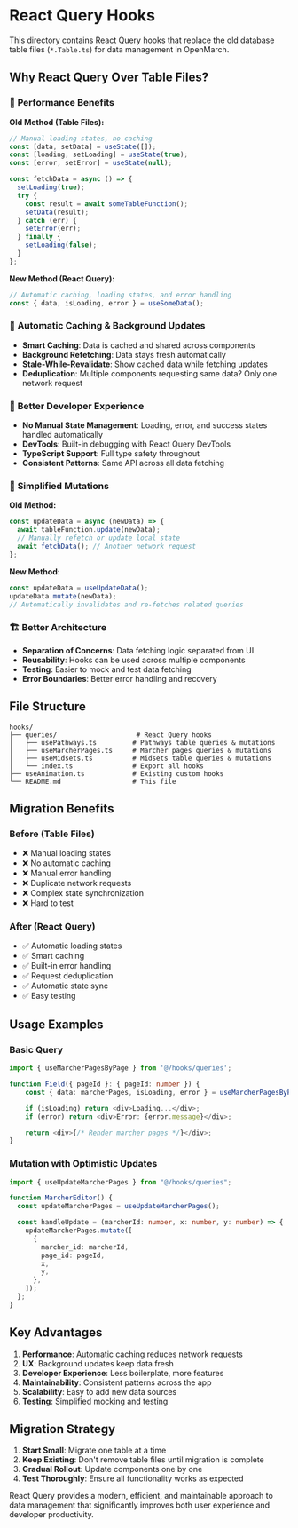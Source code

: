 # React Query Hooks

This directory contains React Query hooks that replace the old database table files (`*.Table.ts`) for data management in OpenMarch.

## Why React Query Over Table Files?

### 🚀 **Performance Benefits**

**Old Method (Table Files):**

```typescript
// Manual loading states, no caching
const [data, setData] = useState([]);
const [loading, setLoading] = useState(true);
const [error, setError] = useState(null);

const fetchData = async () => {
  setLoading(true);
  try {
    const result = await someTableFunction();
    setData(result);
  } catch (err) {
    setError(err);
  } finally {
    setLoading(false);
  }
};
```

**New Method (React Query):**

```typescript
// Automatic caching, loading states, and error handling
const { data, isLoading, error } = useSomeData();
```

### 🔄 **Automatic Caching & Background Updates**

- **Smart Caching**: Data is cached and shared across components
- **Background Refetching**: Data stays fresh automatically
- **Stale-While-Revalidate**: Show cached data while fetching updates
- **Deduplication**: Multiple components requesting same data? Only one network request

### 🎯 **Better Developer Experience**

- **No Manual State Management**: Loading, error, and success states handled automatically
- **DevTools**: Built-in debugging with React Query DevTools
- **TypeScript Support**: Full type safety throughout
- **Consistent Patterns**: Same API across all data fetching

### 🔧 **Simplified Mutations**

**Old Method:**

```typescript
const updateData = async (newData) => {
  await tableFunction.update(newData);
  // Manually refetch or update local state
  await fetchData(); // Another network request
};
```

**New Method:**

```typescript
const updateData = useUpdateData();
updateData.mutate(newData);
// Automatically invalidates and re-fetches related queries
```

### 🏗️ **Better Architecture**

- **Separation of Concerns**: Data fetching logic separated from UI
- **Reusability**: Hooks can be used across multiple components
- **Testing**: Easier to mock and test data fetching
- **Error Boundaries**: Better error handling and recovery

## File Structure

```
hooks/
├── queries/                    # React Query hooks
│   ├── usePathways.ts         # Pathways table queries & mutations
│   ├── useMarcherPages.ts     # Marcher pages queries & mutations
│   ├── useMidsets.ts          # Midsets table queries & mutations
│   └── index.ts               # Export all hooks
├── useAnimation.ts            # Existing custom hooks
└── README.md                  # This file
```

## Migration Benefits

### Before (Table Files)

- ❌ Manual loading states
- ❌ No automatic caching
- ❌ Manual error handling
- ❌ Duplicate network requests
- ❌ Complex state synchronization
- ❌ Hard to test

### After (React Query)

- ✅ Automatic loading states
- ✅ Smart caching
- ✅ Built-in error handling
- ✅ Request deduplication
- ✅ Automatic state sync
- ✅ Easy testing

## Usage Examples

### Basic Query

```typescript
import { useMarcherPagesByPage } from '@/hooks/queries';

function Field({ pageId }: { pageId: number }) {
    const { data: marcherPages, isLoading, error } = useMarcherPagesByPage(pageId);

    if (isLoading) return <div>Loading...</div>;
    if (error) return <div>Error: {error.message}</div>;

    return <div>{/* Render marcher pages */}</div>;
}
```

### Mutation with Optimistic Updates

```typescript
import { useUpdateMarcherPages } from "@/hooks/queries";

function MarcherEditor() {
  const updateMarcherPages = useUpdateMarcherPages();

  const handleUpdate = (marcherId: number, x: number, y: number) => {
    updateMarcherPages.mutate([
      {
        marcher_id: marcherId,
        page_id: pageId,
        x,
        y,
      },
    ]);
  };
}
```

## Key Advantages

1. **Performance**: Automatic caching reduces network requests
2. **UX**: Background updates keep data fresh
3. **Developer Experience**: Less boilerplate, more features
4. **Maintainability**: Consistent patterns across the app
5. **Scalability**: Easy to add new data sources
6. **Testing**: Simplified mocking and testing

## Migration Strategy

1. **Start Small**: Migrate one table at a time
2. **Keep Existing**: Don't remove table files until migration is complete
3. **Gradual Rollout**: Update components one by one
4. **Test Thoroughly**: Ensure all functionality works as expected

React Query provides a modern, efficient, and maintainable approach to data management that significantly improves both user experience and developer productivity.
